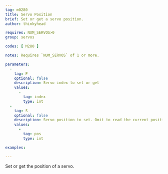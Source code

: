 ```yaml
---
tag: m0280
title: Servo Position
brief: Set or get a servo position.
author: thinkyhead

requires: NUM_SERVOS>0
group: servos

codes: [ M280 ]

notes: Requires `NUM_SERVOS` of 1 or more.

parameters:
  -
    tag: P
    optional: false
    description: Servo index to set or get
    values:
      -
        tag: index
        type: int
  -
    tag: S
    optional: false
    description: Servo position to set. Omit to read the current position.
    values:
      -
        tag: pos
        type: int

examples:

---
```


Set or get the position of a servo.
